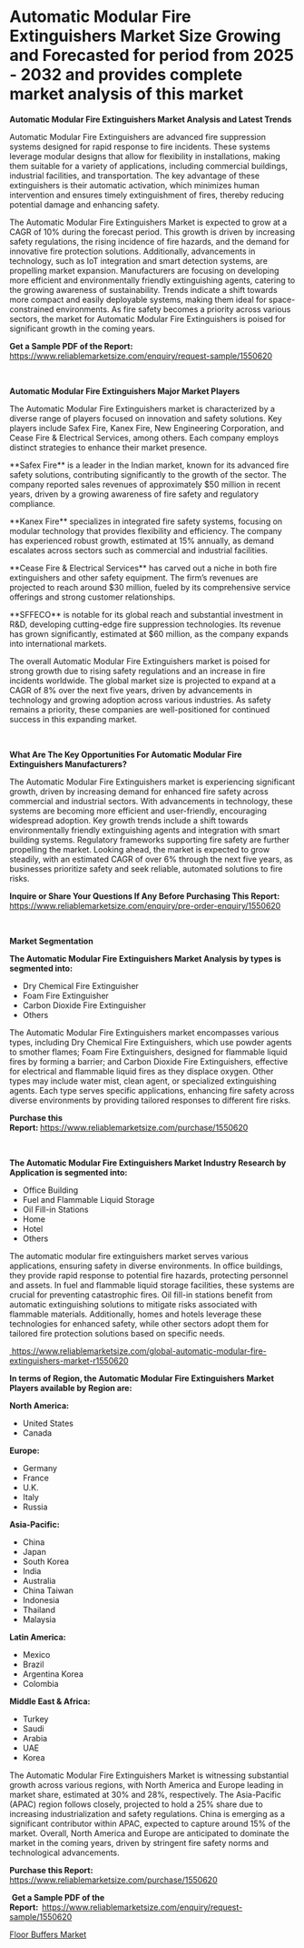<p><h1>Automatic Modular Fire Extinguishers Market Size Growing and Forecasted for period from 2025 - 2032 and provides complete market analysis of this market</h1></p><p><strong>Automatic Modular Fire Extinguishers Market Analysis and Latest Trends</strong></p>
<p><p>Automatic Modular Fire Extinguishers are advanced fire suppression systems designed for rapid response to fire incidents. These systems leverage modular designs that allow for flexibility in installations, making them suitable for a variety of applications, including commercial buildings, industrial facilities, and transportation. The key advantage of these extinguishers is their automatic activation, which minimizes human intervention and ensures timely extinguishment of fires, thereby reducing potential damage and enhancing safety.</p><p>The Automatic Modular Fire Extinguishers Market is expected to grow at a CAGR of 10% during the forecast period. This growth is driven by increasing safety regulations, the rising incidence of fire hazards, and the demand for innovative fire protection solutions. Additionally, advancements in technology, such as IoT integration and smart detection systems, are propelling market expansion. Manufacturers are focusing on developing more efficient and environmentally friendly extinguishing agents, catering to the growing awareness of sustainability. Trends indicate a shift towards more compact and easily deployable systems, making them ideal for space-constrained environments. As fire safety becomes a priority across various sectors, the market for Automatic Modular Fire Extinguishers is poised for significant growth in the coming years.</p></p>
<p><strong>Get a Sample PDF of the Report:&nbsp;</strong> <a href="https://www.reliablemarketsize.com/enquiry/request-sample/1550620?utm_campaign=2565&utm_medium=2&utm_source=Github&utm_content=ia&utm_term=11042025&utm_id=automatic-modular-fire-extinguishers">https://www.reliablemarketsize.com/enquiry/request-sample/1550620</a></p>
<p>&nbsp;</p>
<p><strong>Automatic Modular Fire Extinguishers Major Market Players</strong></p>
<p><p>The Automatic Modular Fire Extinguishers market is characterized by a diverse range of players focused on innovation and safety solutions. Key players include Safex Fire, Kanex Fire, New Engineering Corporation, and Cease Fire & Electrical Services, among others. Each company employs distinct strategies to enhance their market presence.</p><p>**Safex Fire** is a leader in the Indian market, known for its advanced fire safety solutions, contributing significantly to the growth of the sector. The company reported sales revenues of approximately $50 million in recent years, driven by a growing awareness of fire safety and regulatory compliance.</p><p>**Kanex Fire** specializes in integrated fire safety systems, focusing on modular technology that provides flexibility and efficiency. The company has experienced robust growth, estimated at 15% annually, as demand escalates across sectors such as commercial and industrial facilities.</p><p>**Cease Fire & Electrical Services** has carved out a niche in both fire extinguishers and other safety equipment. The firm’s revenues are projected to reach around $30 million, fueled by its comprehensive service offerings and strong customer relationships.</p><p>**SFFECO** is notable for its global reach and substantial investment in R&D, developing cutting-edge fire suppression technologies. Its revenue has grown significantly, estimated at $60 million, as the company expands into international markets.</p><p>The overall Automatic Modular Fire Extinguishers market is poised for strong growth due to rising safety regulations and an increase in fire incidents worldwide. The global market size is projected to expand at a CAGR of 8% over the next five years, driven by advancements in technology and growing adoption across various industries. As safety remains a priority, these companies are well-positioned for continued success in this expanding market.</p></p>
<p>&nbsp;</p>
<p><strong>What Are The Key Opportunities For Automatic Modular Fire Extinguishers Manufacturers?</strong></p>
<p><p>The Automatic Modular Fire Extinguishers market is experiencing significant growth, driven by increasing demand for enhanced fire safety across commercial and industrial sectors. With advancements in technology, these systems are becoming more efficient and user-friendly, encouraging widespread adoption. Key growth trends include a shift towards environmentally friendly extinguishing agents and integration with smart building systems. Regulatory frameworks supporting fire safety are further propelling the market. Looking ahead, the market is expected to grow steadily, with an estimated CAGR of over 6% through the next five years, as businesses prioritize safety and seek reliable, automated solutions to fire risks.</p></p>
<p><strong>Inquire or Share Your Questions If Any Before Purchasing This Report:</strong> <a href="https://www.reliablemarketsize.com/enquiry/pre-order-enquiry/1550620?utm_campaign=2565&utm_medium=2&utm_source=Github&utm_content=ia&utm_term=11042025&utm_id=automatic-modular-fire-extinguishers">https://www.reliablemarketsize.com/enquiry/pre-order-enquiry/1550620</a></p>
<p>&nbsp;</p>
<p><strong>Market Segmentation</strong></p>
<p><strong>The Automatic Modular Fire Extinguishers Market Analysis by types is segmented into:</strong></p>
<p><ul><li>Dry Chemical Fire Extinguisher</li><li>Foam Fire Extinguisher</li><li>Carbon Dioxide Fire Extinguisher</li><li>Others</li></ul></p>
<p><p>The Automatic Modular Fire Extinguishers market encompasses various types, including Dry Chemical Fire Extinguishers, which use powder agents to smother flames; Foam Fire Extinguishers, designed for flammable liquid fires by forming a barrier; and Carbon Dioxide Fire Extinguishers, effective for electrical and flammable liquid fires as they displace oxygen. Other types may include water mist, clean agent, or specialized extinguishing agents. Each type serves specific applications, enhancing fire safety across diverse environments by providing tailored responses to different fire risks.</p></p>
<p><strong>Purchase this Report:&nbsp;</strong><a href="https://www.reliablemarketsize.com/purchase/1550620?utm_campaign=2565&utm_medium=2&utm_source=Github&utm_content=ia&utm_term=11042025&utm_id=automatic-modular-fire-extinguishers">https://www.reliablemarketsize.com/purchase/1550620</a></p>
<p>&nbsp;</p>
<p><strong>The Automatic Modular Fire Extinguishers Market Industry Research by Application is segmented into:</strong></p>
<p><ul><li>Office Building</li><li>Fuel and Flammable Liquid Storage</li><li>Oil Fill-in Stations</li><li>Home</li><li>Hotel</li><li>Others</li></ul></p>
<p><p>The automatic modular fire extinguishers market serves various applications, ensuring safety in diverse environments. In office buildings, they provide rapid response to potential fire hazards, protecting personnel and assets. In fuel and flammable liquid storage facilities, these systems are crucial for preventing catastrophic fires. Oil fill-in stations benefit from automatic extinguishing solutions to mitigate risks associated with flammable materials. Additionally, homes and hotels leverage these technologies for enhanced safety, while other sectors adopt them for tailored fire protection solutions based on specific needs.</p></p>
<p><a href="https://www.reliablemarketsize.com/global-automatic-modular-fire-extinguishers-market-r1550620?utm_campaign=2565&utm_medium=2&utm_source=Github&utm_content=ia&utm_term=11042025&utm_id=automatic-modular-fire-extinguishers">&nbsp;https://www.reliablemarketsize.com/global-automatic-modular-fire-extinguishers-market-r1550620</a></p>
<p><strong>In terms of Region, the Automatic Modular Fire Extinguishers Market Players available by Region are:</strong></p>
<p>
    <p> <strong> North America: </strong>
        <ul>
            <li>United States</li>
            <li>Canada</li>
        </ul>
        </p> 
    <p> <strong> Europe: </strong>
        <ul>
            <li>Germany</li>
            <li>France</li>
            <li>U.K.</li>
            <li>Italy</li>
            <li>Russia</li>
        </ul>
        </p> 
    <p> <strong> Asia-Pacific: </strong>
        <ul>
            <li>China</li>
            <li>Japan</li>
            <li>South Korea</li>
            <li>India</li>
            <li>Australia</li>
            <li>China Taiwan</li>
            <li>Indonesia</li>
            <li>Thailand</li>
            <li>Malaysia</li>
        </ul>
        </p> 
    <p> <strong> Latin America: </strong>
        <ul>
            <li>Mexico</li>
            <li>Brazil</li>
            <li>Argentina Korea</li>
            <li>Colombia</li>
        </ul>
        </p> 
    <p> <strong> Middle East & Africa: </strong>
        <ul>
            <li>Turkey</li>
            <li>Saudi</li>
            <li>Arabia</li>
            <li>UAE</li>
            <li>Korea</li>
        </ul>
    </p>
    </p>
<p><p>The Automatic Modular Fire Extinguishers Market is witnessing substantial growth across various regions, with North America and Europe leading in market share, estimated at 30% and 28%, respectively. The Asia-Pacific (APAC) region follows closely, projected to hold a 25% share due to increasing industrialization and safety regulations. China is emerging as a significant contributor within APAC, expected to capture around 15% of the market. Overall, North America and Europe are anticipated to dominate the market in the coming years, driven by stringent fire safety norms and technological advancements.</p></p>
<p><strong>Purchase this Report: </strong><a href="https://www.reliablemarketsize.com/purchase/1550620?utm_campaign=2565&utm_medium=2&utm_source=Github&utm_content=ia&utm_term=11042025&utm_id=automatic-modular-fire-extinguishers">https://www.reliablemarketsize.com/purchase/1550620</a></p>
<p>&nbsp;<strong>Get a Sample PDF of the Report:&nbsp;&nbsp;</strong><a href="https://www.reliablemarketsize.com/enquiry/request-sample/1550620?utm_campaign=2565&utm_medium=2&utm_source=Github&utm_content=ia&utm_term=11042025&utm_id=automatic-modular-fire-extinguishers">https://www.reliablemarketsize.com/enquiry/request-sample/1550620</a></p>
<p><strong></strong></p>
<p><p><a href="https://github.com/ravenecashe/Market-Research-Report-List-1/blob/main/floor-buffers-market.md?utm_campaign=2565&utm_medium=2&utm_source=Github&utm_content=ia&utm_term=11042025&utm_id=automatic-modular-fire-extinguishers">Floor Buffers Market</a></p></p>